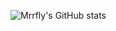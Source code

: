 <!-- 👋 Hi, I’m Muhammad Rafly Ramadhan -->
![Mrrfly's GitHub stats](https://profile-summary-for-github.com/user/mrrfly)

<!---
mrrfly/mrrfly is a ✨ special ✨ repository because its `README.md` (this file) appears on your GitHub profile.
You can click the Preview link to take a look at your changes.
--->
